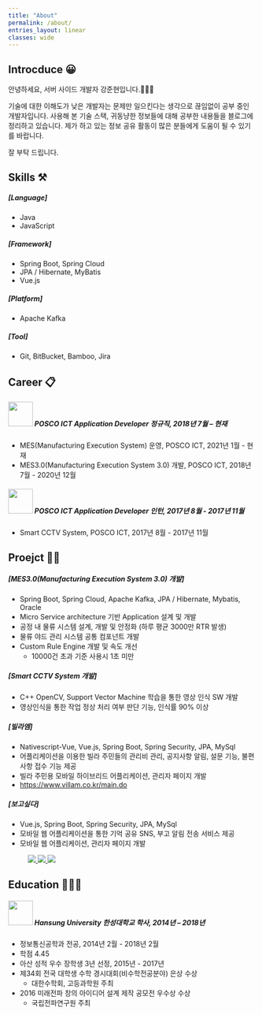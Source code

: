 ```yaml
---
title: "About"
permalink: /about/
entries_layout: linear
classes: wide
---
```


## Introcduce 😀

안녕하세요, 서버 사이드 개발자 강준현입니다.🙋🏻‍♂️

기술에 대한 이해도가 낮은 개발자는 문제만 일으킨다는 생각으로 끊임없이 공부 중인 개발자입니다. 
사용해 본 기술 스택, 귀동냥한 정보들에 대해 공부한 내용들을 블로그에 정리하고 있습니다. 
제가 하고 있는 정보 공유 활동이 많은 분들에게 도움이 될 수 있기를 바랍니다. 

잘 부탁 드립니다.

## Skills ⚒
##### [Language]
- Java
- JavaScript

##### [Framework]
- Spring Boot, Spring Cloud
- JPA / Hibernate, MyBatis
- Vue.js

##### [Platform]
- Apache Kafka

##### [Tool]
- Git, BitBucket, Bamboo, Jira

## Career 📋
##### <img src="/images/about/about-1.jpg" width="50"/> POSCO ICT Application Developer 정규직, 2018년 7월 – 현재
- MES(Manufacturing Execution System) 운영, POSCO ICT, 2021년 1월 - 현재
- MES3.0(Manufacturing Execution System 3.0) 개발, POSCO ICT, 2018년 7월 - 2020년 12월

##### <img src="/images/about/about-1.jpg" width="50"/> POSCO ICT Application Developer 인턴, 2017년 8월 - 2017년 11월
- Smart CCTV System, POSCO ICT, 2017년 8월 - 2017년 11월

## Proejct 👨‍💻
##### [MES3.0(Manufacturing Execution System 3.0) 개발]
- Spring Boot, Spring Cloud, Apache Kafka, JPA / Hibernate, Mybatis, Oracle
- Micro Service architecture 기반 Application 설계 및 개발
- 공정 내 물류 시스템 설계, 개발 및 안정화 (하루 평균 3000만 RTR 발생)
- 물류 야드 관리 시스템 공통 컴포넌트 개발
- Custom Rule Engine 개발 및 속도 개선
  - 10000건 초과 기준 사용시 1초 미만

##### [Smart CCTV System 개발]
- C++ OpenCV, Support Vector Machine 학습을 통한 영상 인식 SW 개발
- 영상인식을 통한 작업 정상 처리 여부 판단 기능, 인식률 90% 이상

##### [빌라엠]
- Nativescript-Vue, Vue.js, Spring Boot, Spring Security, JPA, MySql
- 어플리케이션을 이용한 빌라 주민들의 관리비 관리, 공지사항 알림, 설문 기능, 불편사항 접수 기능 제공 
- 빌라 주민용 모바일 하이브리드 어플리케이션, 관리자 페이지 개발
- <https://www.villam.co.kr/main.do>

##### [보고싶다]
- Vue.js, Spring Boot, Spring Security, JPA, MySql
- 모바일 웹 어플리케이션을 통한 기억 공유 SNS, 부고 알림 전송 서비스 제공
- 모바일 웹 어플리케이션, 관리자 페이지 개발

<figure class="align-center third">
  <a href="/images/about/about-remember-1.gif">
    <img src="/images/about/about-remember-1.gif">
  </a>
  <a href="/images/about/about-remember-2.gif">
    <img src="/images/about/about-remember-2.gif">
  </a>
  <a href="/images/about/about-remember-3.gif">
    <img src="/images/about/about-remember-3.gif">
  </a>
</figure>

## Education 👨🏻‍🎓
##### <img src="/images/about/about-2.jpg" width="50"/>  Hansung University 한성대학교 학사, 2014년 – 2018년
- 정보통신공학과 전공, 2014년 2월 - 2018년 2월
- 학점 4.45
- 아산 성적 우수 장학생 3년 선정, 2015년 - 2017년
- 제34회 전국 대학생 수학 경시대회(비수학전공분야) 은상 수상
  - 대한수학회, 고등과학원 주최
- 2016 미래전파 창의 아이디어 설계 제작 공모전 우수상 수상
  - 국립전파연구원 주최
